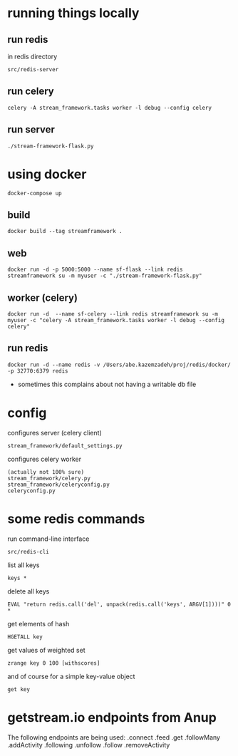 # running things locally

## run redis

in redis directory
```
src/redis-server
```

## run celery

```
celery -A stream_framework.tasks worker -l debug --config celery
```

## run server

```
./stream-framework-flask.py
```


# using docker

```docker-compose up```


## build

```
docker build --tag streamframework .
```

## web

```
docker run -d -p 5000:5000 --name sf-flask --link redis streamframework su -m myuser -c "./stream-framework-flask.py"
```

## worker (celery)

```
docker run -d  --name sf-celery --link redis streamframework su -m myuser -c "celery -A stream_framework.tasks worker -l debug --config celery"
```

## run redis

```
docker run -d --name redis -v /Users/abe.kazemzadeh/proj/redis/docker/  -p 32770:6379 redis
```

- sometimes this complains about not having a writable db file

# config

configures server (celery client)
```
stream_framework/default_settings.py
```

configures celery worker
```
(actually not 100% sure)
stream_framework/celery.py
stream_framework/celeryconfig.py
celeryconfig.py
```




# some redis commands

run command-line interface
```
src/redis-cli
```


list all keys
```
keys *
```

delete all keys
```
EVAL "return redis.call('del', unpack(redis.call('keys', ARGV[1])))" 0 *
```

get elements of hash
```
HGETALL key
```

get values of weighted set
```
zrange key 0 100 [withscores]
```

and of course for a simple key-value object
```
get key
```


# getstream.io endpoints from Anup

The following endpoints are being used:
.connect
.feed
.get
.followMany
.addActivity
.following
.unfollow
.follow
.removeActivity